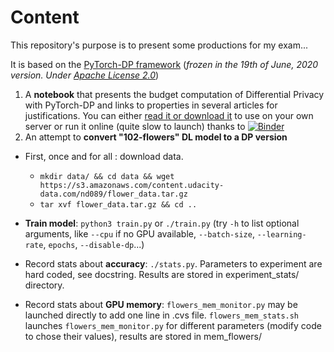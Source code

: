 # Content
This repository's purpose is to present some productions for my exam...

It is based on the [PyTorch-DP framework](https://github.com/facebookresearch/pytorch-dp) (*frozen in the 19th of June, 2020 version. Under [Apache License 2.0](https://github.com/facebookresearch/pytorch-dp/blob/master/LICENSE)*)

1. A **notebook** that presents the budget computation of Differential Privacy with PyTorch-DP and links to properties in several articles for justifications. You can either [read it or download it](https://github.com/jmg-74/exam/blob/master/torchdp/scripts/DP_Computation_in_SGM.ipynb) to use on your own server or run it online (quite slow to launch) thanks to [![Binder](https://mybinder.org/badge_logo.svg)](https://mybinder.org/v2/gh/jmg-74/exam/master?filepath=torchdp%2Fscripts%2FDP_Computation_in_SGM.ipynb "Tip: right clic / open in new tab...")
1. An attempt to **convert "102-flowers" DL model to a DP version**
  * First, once and for all : download data.
    * `mkdir data/ && cd data && wget https://s3.amazonaws.com/content.udacity-data.com/nd089/flower_data.tar.gz`
    * `tar xvf flower_data.tar.gz && cd ..`

  * **Train model**: `python3 train.py` or `./train.py` (try `-h` to list optional arguments, like `--cpu` if no GPU available,
  `--batch-size`, `--learning-rate`, `epochs`, `--disable-dp`...)

  * Record stats about **accuracy**: `./stats.py`. Parameters to experiment are hard coded, see docstring. Results are stored
 in experiment_stats/ directory.

  * Record stats about **GPU memory**:  `flowers_mem_monitor.py` may be launched directly to add one line in .cvs file.
  `flowers_mem_stats.sh` launches `flowers_mem_monitor.py` for different parameters (modify code to chose their values),
  results are stored in mem_flowers/

